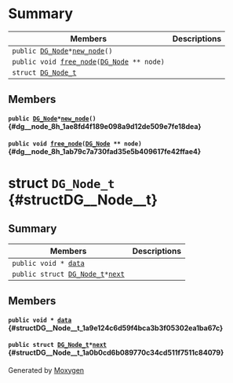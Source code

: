 # Summary

 Members                        | Descriptions                                
--------------------------------|---------------------------------------------
`public `[`DG_Node`](#structDG__Node__t)` * `[`new_node`](#dg__node_8h_1ae8fd4f189e098a9d12de509e7fe18dea)`()`            | 
`public void `[`free_node`](#dg__node_8h_1ab79c7a730fad35e5b409617fe42ffae4)`(`[`DG_Node`](#structDG__Node__t)` ** node)`            | 
`struct `[`DG_Node_t`](#structDG__Node__t) | 

## Members

#### `public `[`DG_Node`](#structDG__Node__t)` * `[`new_node`](#dg__node_8h_1ae8fd4f189e098a9d12de509e7fe18dea)`()` {#dg__node_8h_1ae8fd4f189e098a9d12de509e7fe18dea}

#### `public void `[`free_node`](#dg__node_8h_1ab79c7a730fad35e5b409617fe42ffae4)`(`[`DG_Node`](#structDG__Node__t)` ** node)` {#dg__node_8h_1ab79c7a730fad35e5b409617fe42ffae4}

# struct `DG_Node_t` {#structDG__Node__t}

## Summary

 Members                        | Descriptions                                
--------------------------------|---------------------------------------------
`public void * `[`data`](#structDG__Node__t_1a9e124c6d59f4bca3b3f05302ea1ba67c) | 
`public struct `[`DG_Node_t`](#structDG__Node__t)` * `[`next`](#structDG__Node__t_1a0b0cd6b089770c34cd511f7511c84079) | 

## Members

#### `public void * `[`data`](#structDG__Node__t_1a9e124c6d59f4bca3b3f05302ea1ba67c) {#structDG__Node__t_1a9e124c6d59f4bca3b3f05302ea1ba67c}

#### `public struct `[`DG_Node_t`](#structDG__Node__t)` * `[`next`](#structDG__Node__t_1a0b0cd6b089770c34cd511f7511c84079) {#structDG__Node__t_1a0b0cd6b089770c34cd511f7511c84079}

Generated by [Moxygen](https://sourcey.com/moxygen)